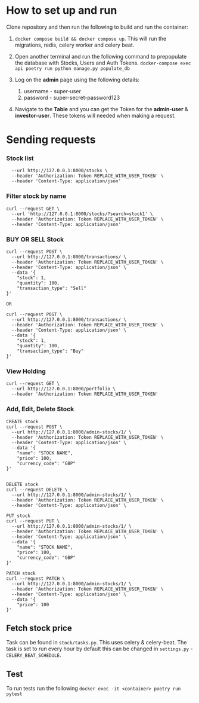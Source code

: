 # How to set up and run
Clone repository and then run the following to build and run the container:

1. `docker compose build && docker compose up`.
This will run the migrations, redis, celery worker and celery beat.

2. Open another terminal and run the following command to prepopulate the database with Stocks, Users and Auth Tokens.
`docker-compose exec api poetry run python manage.py populate_db`

3. Log on the **admin** page using the following details:
   1. username - super-user
   2. password - super-secret-password123
4. Navigate to the **Table** and you can get the Token for the **admin-user** & **investor-user**. These tokens will needed when making a request.

# Sending requests
### Stock list
```curl --request GET \
  --url http://127.0.0.1:8000/stocks \
  --header 'Authorization: Token REPLACE_WITH_USER_TOKEN' \
  --header 'Content-Type: application/json'
```
###  Filter stock by name
```
curl --request GET \
  --url 'http://127.0.0.1:8000/stocks/?search=stock1' \
  --header 'Authorization: Token REPLACE_WITH_USER_TOKEN' \
  --header 'Content-Type: application/json'
```

### BUY OR SELL Stock
```
curl --request POST \
  --url http://127.0.0.1:8000/transactions/ \
  --header 'Authorization: Token REPLACE_WITH_USER_TOKEN' \
  --header 'Content-Type: application/json' \
  --data '{
	"stock": 1,
	"quantity": 100,
	"transaction_type": "Sell"
}'

OR

curl --request POST \
  --url http://127.0.0.1:8000/transactions/ \
  --header 'Authorization: Token REPLACE_WITH_USER_TOKEN' \
  --header 'Content-Type: application/json' \
  --data '{
	"stock": 1,
	"quantity": 100,
	"transaction_type": "Buy"
}'
```

### View Holding
```
curl --request GET \
  --url http://127.0.0.1:8000/portfolio \
  --header 'Authorization: Token REPLACE_WITH_USER_TOKEN'
```

### Add, Edit, Delete Stock
```
CREATE stock
curl --request POST \
  --url http://127.0.0.1:8000/admin-stocks/1/ \
  --header 'Authorization: Token REPLACE_WITH_USER_TOKEN' \
  --header 'Content-Type: application/json' \
  --data '{
    "name": "STOCK NAME",
	"price": 100,
    "currency_code": "GBP"
}'


DELETE stock
curl --request DELETE \
  --url http://127.0.0.1:8000/admin-stocks/1/ \
  --header 'Authorization: Token REPLACE_WITH_USER_TOKEN' \
  --header 'Content-Type: application/json' \

PUT stock
curl --request PUT \
  --url http://127.0.0.1:8000/admin-stocks/1/ \
  --header 'Authorization: Token REPLACE_WITH_USER_TOKEN' \
  --header 'Content-Type: application/json' \
  --data '{
    "name": "STOCK NAME",
	"price": 100,
    "currency_code": "GBP"
}'

PATCH stock
curl --request PATCH \
  --url http://127.0.0.1:8000/admin-stocks/1/ \
  --header 'Authorization: Token REPLACE_WITH_USER_TOKEN' \
  --header 'Content-Type: application/json' \
  --data '{
	"price": 100
}'
```

## Fetch stock price
Task can be found in `stock/tasks.py`. This uses celery & celery-beat. The task is set to run every hour by default this can be changed in `settings.py` - `CELERY_BEAT_SCHEDULE`. 

## Test
To run tests run the following
`docker exec -it <container> poetry run pytest`
